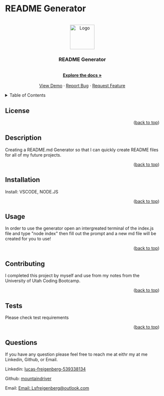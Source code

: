 # README Generator
  <!-- PROJECT LOGO -->
  <br />
  <div align="center">
    <a href="https://github.com/mountaindriver/README-Generator">
      <img src="images/logo.png" alt="Logo" width="80" height="80">
    </a>
  <h3 align="center">README Generator</h3>
    <p align="center">
       <br />
      <a href="https://github.com/mountaindriver/README-Generator"><strong>Explore the docs »</strong></a>
      <br />
      <br />
      <a href="https://github.com/mountaindriver/README-Generator">View Demo</a>
      ·
      <a href="https://github.com/mountaindriver/README-Generator/issues">Report Bug</a>
      ·
      <a href="https://github.com/mountaindriver/README-Generator/issues">Request Feature</a>
    </p>
  </div>
  
  
  <!-- TABLE OF CONTENTS -->
  <details>
    <summary>Table of Contents</summary>
    <ol>
      <li><a href='#license'>License</a></li>
      <li><a href='#description'>Description</a></li>
      <li><a href='#Installation'>Installation</a></li>
      <li><a href='#usage'>Usage</a></li>
      <li><a href='#contributing'>Contributing</a></li>
      <li><a href='#tests'>Tests</a></li>
      <li><a href='#questions'>Questions</a></li>
    </ol>
  </details>

  ## License
  
  <!-- Distributed under the MIT License.<br>
    [![License](https://img.shields.io/badge/License/Apache-2.0-blue.svg)](https://opensource.org/licenses/Apache-2.0-blue)
  
   -->
  <p align="right">(<a href="#readme-top">back to top</a>)</p>
  

  ## Description
  
  Creating a README.md Generator so that I can quickly create README files for all of my future projects.
  
  <p align="right">(<a href="#readme-top">back to top</a>)</p>
  
  
  ## Installation
  
  Install: VSCODE, NODE.JS
  
  <p align="right">(<a href="#readme-top">back to top</a>)</p>
  
  ## Usage
  
  In order to use the generator open an intergreated terminal of the index.js file and type "node index" then fill out the prompt and a new md file will be created for you to use!
  
  <p align="right">(<a href="#readme-top">back to top</a>)</p>
  
  
  ## Contributing
  
  I completed this project by myself and use from my notes from the University of Utah Coding Bootcamp.
  
  <p align="right">(<a href="#readme-top">back to top</a>)</p>
  
  ## Tests
  
  Please check test requirements
  
  <p align="right">(<a href="#readme-top">back to top</a>)</p>
  
  ## Questions
  
  If you have any question please feel free to reach me at eithr my at me Linkedin, Github, or Email.
  <p align="left">Linkedin: <a href="#https://www.linkedin.com/in/lucas-freigenberg-539338134">lucas-freigenberg-539338134</a></p>
  <p align="left">Github: <a href="#https://github.com/mountaindriver">mountaindriver</a></p>
  <p align="left">Email: <a href="#Lsfreigenberg@outlook.com">Email: Lsfreigenberg@outlook.com</a></p>